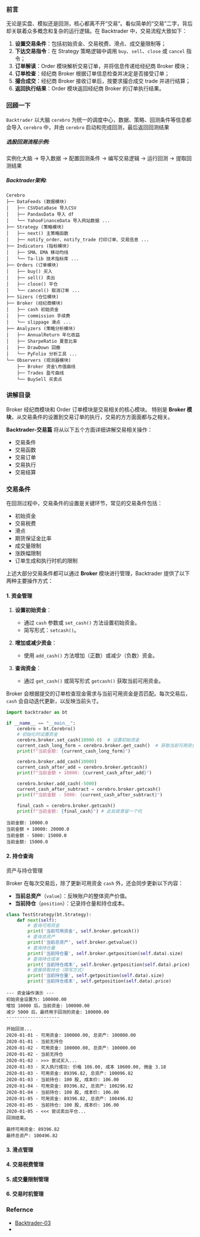 ### 前言

无论是实盘、模拟还是回测，核心都离不开“交易”。看似简单的“交易”二字，背后却关联着众多概念和复杂的运行逻辑。在 Backtrader 中，交易流程大致如下：

1. **设置交易条件**：包括初始资金、交易税费、滑点、成交量限制等；
2. **下达交易指令**：在 Strategy 策略逻辑中调用 `buy`、`sell`、`close` 或 `cancel` 指令；
3. **订单解读**：Order 模块解析交易订单，并将信息传递给经纪商 Broker 模块；
4. **订单检查**：经纪商 Broker 根据订单信息检查并决定是否接受订单；
5. **撮合成交**：经纪商 Broker 接收订单后，按要求撮合成交 trade 并进行结算；
6. **返回执行结果**：Order 模块返回经纪商 Broker 的订单执行结果。

### 回顾一下

`Backtrader` 以大脑 `cerebro` 为统一的调度中心，数据、策略、回测条件等信息都会导入 `cerebro` 中，并由 `cerebro` 启动和完成回测，最后返回回测结果

##### 选股回测流程示例:

实例化大脑 → 导入数据 → 配置回测条件 → 编写交易逻辑 → 运行回测 → 提取回测结果 

##### Backtrader架构:
```
Cerebro
├── DataFeeds (数据模块)
│   ├── CSVDataBase 导入CSV
│   ├── PandasData 导入 df
│   └── YahooFinanceData 导入网站数据 ...
├── Strategy (策略模块)
│   ├── next() 主策略函数
│   ├── notify_order、notify_trade 打印订单、交易信息 ...
├── Indicators (指标模块)
│   ├── SMA、EMA 移动均线
│   └── Ta-lib 技术指标库 ...
├── Orders (订单模块)
│   ├── buy() 买入
│   ├── sell() 卖出
│   ├── close() 平仓
│   └── cancel() 取消订单 ...
├── Sizers (仓位模块)
├── Broker (经纪商模块)
│   ├── cash 初始资金
│   ├── commission 手续费
│   └── slippage 滑点 ...
├── Analyzers (策略分析模块)
│   ├── AnnualReturn 年化收益
│   ├── SharpeRatio 夏普比率
│   ├── DrawDown 回撤
│   └── PyFolio 分析工具 ...
└── Observers (观测器模块)
    ├── Broker 资金\市值曲线
    ├── Trades 盈亏曲线
    └── BuySell 买卖点
```


### 讲解目录
Broker 经纪商模块和 Order 订单模块是交易相关的核心模块。
特别是 **Broker 模块**，从交易条件的设置到交易订单的执行，交易的方方面面都与之相关。

**Backtrader-交易篇** 将从以下五个方面详细讲解交易相关操作：
- 交易条件
- 交易函数
- 交易订单
- 交易执行
- 交易结算

### 交易条件

在回测过程中，交易条件的设置是关键环节，常见的交易条件包括：

- 初始资金
- 交易税费
- 滑点
- 期货保证金比率
- 成交量限制
- 涨跌幅限制
- 订单生成和执行时机的限制

上述大部分交易条件都可以通过 **Broker** 模块进行管理，Backtrader 提供了以下两种主要操作方式：

#### 1. 资金管理

1. **设置初始资金**：
   - 通过 `cash` 参数或 `set_cash()` 方法设置初始资金。
   - 简写形式：`setcash()`。

2. **增加或减少资金**：
   - 使用 `add_cash()` 方法增加（正数）或减少（负数）资金。

3. **查询资金**：
   - 通过 `get_cash()` 或简写形式 `getcash()` 获取当前可用资金。

Broker 会根据提交的订单检查现金需求与当前可用资金是否匹配。每次交易后，`cash` 会自动迭代更新，以反映当前头寸。


```python
import backtrader as bt

if __name__ == "__main__":
    cerebro = bt.Cerebro()
    # 初始化时设置资金
    cerebro.broker.set_cash(10000.0)  # 设置初始资金
    current_cash_long_form = cerebro.broker.get_cash()  # 获取当前可用资金
    print(f"当前金额: {current_cash_long_form}")

    cerebro.broker.add_cash(10000)
    current_cash_after_add = cerebro.broker.getcash()
    print(f"当前金额 + 10000: {current_cash_after_add}")

    cerebro.broker.add_cash(-5000)
    current_cash_after_subtract = cerebro.broker.getcash()
    print(f"当前金额 - 5000: {current_cash_after_subtract}")

    final_cash = cerebro.broker.getcash()
    print(f"当前金额: {final_cash}") # 此处故意留一个坑
```
```
当前金额: 10000.0
当前金额 + 10000: 20000.0
当前金额 - 5000: 15000.0
当前金额: 15000.0
```

#### 2. 持仓查询
资产与持仓管理

Broker 在每次交易后，除了更新可用资金 `cash` 外，还会同步更新以下内容：
- **当前总资产**（`value`）：反映账户的整体资产价值。
- **当前持仓**（`position`）：记录持仓量和持仓成本。


```python
class TestStrategy(bt.Strategy):
    def next(self):
        # 查询可用资金
        print('当前可用资金', self.broker.getcash())
        # 查询总资产
        print('当前总资产', self.broker.getvalue())
        # 查询持仓量
        print('当前持仓量', self.broker.getposition(self.data).size)
        # 查询持仓成本
        print('当前持仓成本', self.broker.getposition(self.data).price)
        # 直接获取持仓（简写方式）
        print('当前持仓量', self.getposition(self.data).size)
        print('当前持仓成本', self.getposition(self.data).price)
```
```
--- 资金操作演示 ---
初始资金设置为: 100000.00
增加 10000 后，当前资金: 100000.00
减少 5000 后，最终用于回测的资金: 100000.00
--------------------

开始回测...
2020-01-01 - 可用资金: 100000.00, 总资产: 100000.00
2020-01-01 - 当前无持仓
2020-01-02 - 可用资金: 100000.00, 总资产: 100000.00
2020-01-02 - 当前无持仓
2020-01-02 - >>> 尝试买入...
2020-01-03 - 买入执行成功: 价格 106.00, 成本 10600.00, 佣金 3.18
2020-01-03 - 可用资金: 89396.82, 总资产: 100096.82
2020-01-03 - 当前持仓: 100 股, 成本价: 106.00
2020-01-04 - 可用资金: 89396.82, 总资产: 100296.82
2020-01-04 - 当前持仓: 100 股, 成本价: 106.00
2020-01-05 - 可用资金: 89396.82, 总资产: 100496.82
2020-01-05 - 当前持仓: 100 股, 成本价: 106.00
2020-01-05 - <<< 尝试卖出平仓...
回测结束。

最终可用资金: 89396.82
最终总资产: 100496.82
```

#### 3. 滑点管理

#### 4. 交易税费管理

#### 5. 成交量限制管理

#### 6. 交易时机管理

### Refernce

- [Backtrader-03](https://mp.weixin.qq.com/s?__biz=MzAxNTc0Mjg0Mg==&mid=2653316528&idx=1&sn=24f2c06b8f7da8dee6fe40f7c65b83a6)
- 
